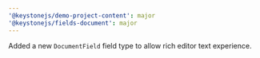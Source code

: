 ```yaml
---
'@keystonejs/demo-project-content': major
'@keystonejs/fields-document': major
---
```


Added a new `DocumentField` field type to allow rich editor text experience.

